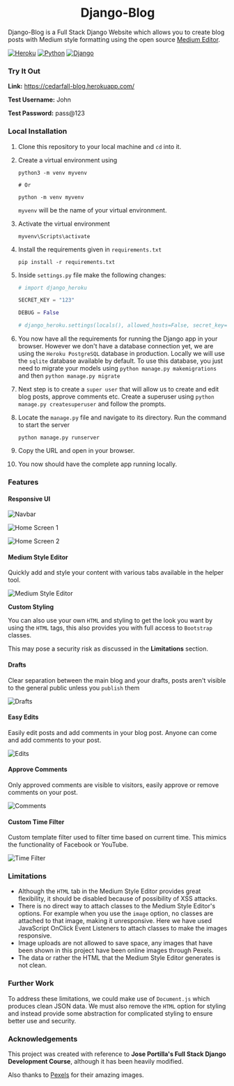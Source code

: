 <h1 align="center">Django-Blog</h1>

Django-Blog is a Full Stack Django Website which allows you to create blog posts with Medium style formatting using the open source [Medium Editor](https://github.com/yabwe/medium-editor).

[![Heroku](https://img.shields.io/website?down_color=lightgrey&down_message=offline&up_color=brightgreen&up_message=online&url=https%3A%2F%2Fcedarfall-blog.herokuapp.com%2F)](https://cedarfall-blog.herokuapp.com/)
[![Python](https://img.shields.io/badge/Python-3.8.3-blue)](https://www.python.org/)
[![Django](https://img.shields.io/badge/Django-3.0.3-blue)](https://www.djangoproject.com/)

### Try It Out

**Link:** https://cedarfall-blog.herokuapp.com/

**Test Username:** John

**Test Password:** pass@123

### Local Installation

1. Clone this repository to your local machine and `cd` into it.

2. Create a virtual environment using
   
   ```
   python3 -m venv myvenv
   
   # Or
   
   python -m venv myvenv
   ```
   `myvenv` will be the name of your virtual environment.
   
3. Activate the virtual environment

   ```
   myvenv\Scripts\activate
   ```

4. Install the requirements given in `requirements.txt`

   ```
   pip install -r requirements.txt
   ```

5. Inside `settings.py` file make the following changes:

   ```python
   # import django_heroku
   
   SECRET_KEY = "123"
   
   DEBUG = False
   
   # django_heroku.settings(locals(), allowed_hosts=False, secret_key=False)
   ```

6. You now have all the requirements for running the Django app in your browser. However we don't have a database connection yet, we are using the `Heroku PostgreSQL` database in production. Locally we will use the `sqlite` database available  by default. To use this database, you just need to migrate your models using `python manage.py makemigrations` and then `python manage.py migrate`

7. Next step is to create a `super user` that will allow us to create and edit blog posts, approve comments etc. Create a superuser using `python manage.py createsuperuser` and follow the prompts.

8. Locate the `manage.py` file and navigate to its directory. Run the command to start the server

   ```
   python manage.py runserver
   ```

9. Copy the URL and open in your browser.

10. You now should have the complete app running locally.

### **Features**

#### **Responsive UI**

![Navbar](demo/Navbar.png)

![Home Screen 1](demo/Home-Screen-1.png)

![Home Screen 2](demo/Home-Screen-2.png)

#### Medium Style Editor

Quickly add and style your content with various tabs available in the helper tool.

![Medium Style Editor](demo/Medium-Style-Editor.png)

**Custom Styling**

You can also use your own `HTML` and styling to get the look you want by using the `HTML` tags, this also provides you with full access to `Bootstrap` classes.

This may pose a security risk as discussed in the **Limitations** section.

#### Drafts

Clear separation between the main blog and your drafts, posts aren't visible to the general public unless you `publish` them

![Drafts](demo/Drafts.png)

#### Easy Edits

Easily edit posts and add comments in your blog post. Anyone can come and add comments to your post.

![Edits](demo/Edits.png)

#### Approve Comments

Only approved comments are visible to visitors, easily approve or remove comments on your post.

![Comments](demo/Comments.png)

#### **Custom Time Filter**

Custom template filter used to filter time based on current time. This mimics the functionality of Facebook or YouTube.

![Time Filter](demo/Time-Filter.png)

### Limitations

- Although the `HTML` tab in the Medium Style Editor provides great flexibility, it should be disabled because of possibility of XSS attacks.
- There is no direct way to attach classes to the Medium Style Editor's options. For example when you use the `image` option, no classes are attached to that image, making it unresponsive. Here we have used JavaScript OnClick Event Listeners to attach classes to make the images responsive.
- Image uploads are not allowed to save space, any images that have been shown in this project have been online images through Pexels.
- The data or rather the HTML that the Medium Style Editor generates is not clean.

### Further Work

To address these limitations, we could make use of `Document.js` which produces clean JSON data. We must also remove the `HTML` option for styling and instead provide some abstraction for complicated styling to ensure better use and security.

### Acknowledgements

This project was created with reference to **Jose Portilla's Full Stack Django Development Course**, although it has been heavily modified.

Also thanks to [Pexels](https://www.pexels.com/) for their amazing images.
